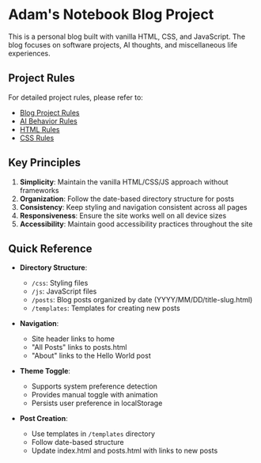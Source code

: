 # Adam's Notebook Blog Project

This is a personal blog built with vanilla HTML, CSS, and JavaScript. The blog focuses on software projects, AI thoughts, and miscellaneous life experiences.

## Project Rules

For detailed project rules, please refer to:
- [Blog Project Rules](./rules/blog-rules.md)
- [AI Behavior Rules](./rules/ai-behavior.md)
- [HTML Rules](.rules/html-rules.md)
- [CSS Rules](.rules/css-rules.md)

## Key Principles

1. **Simplicity**: Maintain the vanilla HTML/CSS/JS approach without frameworks
2. **Organization**: Follow the date-based directory structure for posts
3. **Consistency**: Keep styling and navigation consistent across all pages
4. **Responsiveness**: Ensure the site works well on all device sizes
5. **Accessibility**: Maintain good accessibility practices throughout the site

## Quick Reference

- **Directory Structure**:
  - `/css`: Styling files
  - `/js`: JavaScript files
  - `/posts`: Blog posts organized by date (YYYY/MM/DD/title-slug.html)
  - `/templates`: Templates for creating new posts

- **Navigation**:
  - Site header links to home
  - "All Posts" links to posts.html
  - "About" links to the Hello World post

- **Theme Toggle**:
  - Supports system preference detection
  - Provides manual toggle with animation
  - Persists user preference in localStorage

- **Post Creation**:
  - Use templates in `/templates` directory
  - Follow date-based structure
  - Update index.html and posts.html with links to new posts 